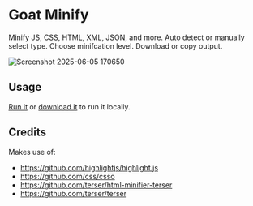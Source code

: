 # Goat Minify

Minify JS, CSS, HTML, XML, JSON, and more. Auto detect or manually select type. Choose minifcation level. Download or copy output.

![Screenshot 2025-06-05 170650](https://github.com/user-attachments/assets/649cf8b8-e879-4ba4-8a5d-390c2967e714)

## Usage

[Run it](https://rawcdn.githack.com/dcog989/Goat-Minify/67f50237be534f19220a8e19d3fc4eee29f1e681/Goat%20Minify.html) or [download it](https://github.com/dcog989/Goat-Minify/archive/refs/heads/main.zip) to run it locally.

## Credits

Makes use of:

- https://github.com/highlightjs/highlight.js
- https://github.com/css/csso
- https://github.com/terser/html-minifier-terser
- https://github.com/terser/terser
